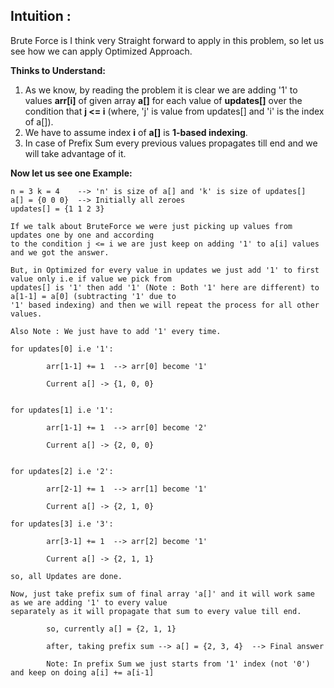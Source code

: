 ## Intuition :

Brute Force is I think very Straight forward to apply in this problem, so let us see how we can apply
Optimized Approach. 

**Thinks to Understand:**
1. As we know, by reading the problem it is clear we are adding '1' to values **arr[i]** of given array **a[]**
   for each value of **updates[]** over the condition that **j <= i** (where, 'j' is value from updates[] and 
   'i' is the index of a[]).
2. We have to assume index **i** of **a[]** is **1-based indexing**.
3. In case of Prefix Sum every previous values propagates till end and we will take advantage of it.

**Now let us see one Example:**
```
n = 3 k = 4    --> 'n' is size of a[] and 'k' is size of updates[]
a[] = {0 0 0}  --> Initially all zeroes
updates[] = {1 1 2 3}

If we talk about BruteForce we were just picking up values from updates one by one and according
to the condition j <= i we are just keep on adding '1' to a[i] values and we got the answer.

But, in Optimized for every value in updates we just add '1' to first value only i.e if value we pick from
updates[] is '1' then add '1' (Note : Both '1' here are different) to a[1-1] = a[0] (subtracting '1' due to 
'1' based indexing) and then we will repeat the process for all other values.

Also Note : We just have to add '1' every time.

for updates[0] i.e '1':

        arr[1-1] += 1  --> arr[0] become '1'

        Current a[] -> {1, 0, 0}


for updates[1] i.e '1':

        arr[1-1] += 1  --> arr[0] become '2'

        Current a[] -> {2, 0, 0}


for updates[2] i.e '2':

        arr[2-1] += 1  --> arr[1] become '1'

        Current a[] -> {2, 1, 0}

for updates[3] i.e '3':

        arr[3-1] += 1  --> arr[2] become '1'

        Current a[] -> {2, 1, 1}

so, all Updates are done.

Now, just take prefix sum of final array 'a[]' and it will work same as we are adding '1' to every value
separately as it will propagate that sum to every value till end.

        so, currently a[] = {2, 1, 1}

        after, taking prefix sum --> a[] = {2, 3, 4}  --> Final answer

        Note: In prefix Sum we just starts from '1' index (not '0') and keep on doing a[i] += a[i-1]

```